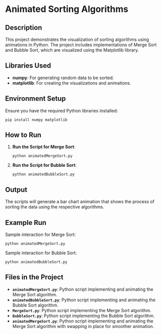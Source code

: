 
<h1>Animated Sorting Algorithms</h1>

<h2>Description</h2>
<p>This project demonstrates the visualization of sorting algorithms using animations in Python. The project includes implementations of Merge Sort and Bubble Sort, which are visualized using the Matplotlib library.</p>

<h2>Libraries Used</h2>
<ul>
    <li><b>numpy</b>: For generating random data to be sorted.</li>
    <li><b>matplotlib</b>: For creating the visualizations and animations.</li>
</ul>

<h2>Environment Setup</h2>
<p>Ensure you have the required Python libraries installed:</p>
<pre><code>pip install numpy matplotlib
</code></pre>

<h2>How to Run</h2>
<ol>
    <li><b>Run the Script for Merge Sort</b>:
        <pre><code>python animatedMergeSort.py</code></pre>
    </li>
    <li><b>Run the Script for Bubble Sort</b>:
        <pre><code>python animatedBubbleSort.py</code></pre>
    </li>
</ol>

<h2>Output</h2>
<p>The scripts will generate a bar chart animation that shows the process of sorting the data using the respective algorithms.</p>

<h2>Example Run</h2>
<p>Sample interaction for Merge Sort:</p>
<pre><code>python animatedMergeSort.py
</code></pre>
<p>Sample interaction for Bubble Sort:</p>
<pre><code>python animatedBubbleSort.py
</code></pre>

<h2>Files in the Project</h2>
<ul>
    <li><b><code>animatedMergeSort.py</code></b>: Python script implementing and animating the Merge Sort algorithm.</li>
    <li><b><code>animatedBubbleSort.py</code></b>: Python script implementing and animating the Bubble Sort algorithm.</li>
    <li><b><code>MergeSort.py</code></b>: Python script implementing the Merge Sort algorithm.</li>
    <li><b><code>BubbleSort.py</code></b>: Python script implementing the Bubble Sort algorithm.</li>
    <li><b><code>animatedMergeSort.py</code></b>: Python script implementing and animating the Merge Sort algorithm with swapping in place for smoother animation.</li>
</ul>
